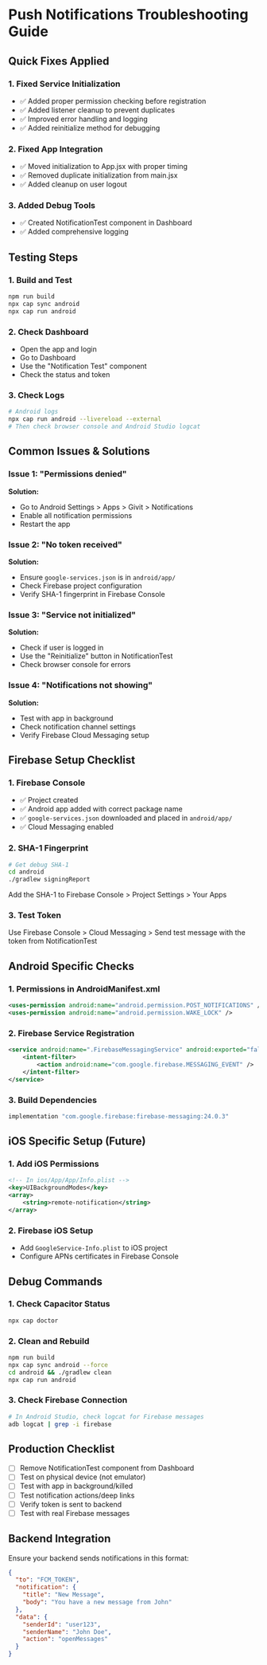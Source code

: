 # Push Notifications Troubleshooting Guide

## Quick Fixes Applied

### 1. Fixed Service Initialization
- ✅ Added proper permission checking before registration
- ✅ Added listener cleanup to prevent duplicates
- ✅ Improved error handling and logging
- ✅ Added reinitialize method for debugging

### 2. Fixed App Integration
- ✅ Moved initialization to App.jsx with proper timing
- ✅ Removed duplicate initialization from main.jsx
- ✅ Added cleanup on user logout

### 3. Added Debug Tools
- ✅ Created NotificationTest component in Dashboard
- ✅ Added comprehensive logging

## Testing Steps

### 1. Build and Test
```bash
npm run build
npx cap sync android
npx cap run android
```

### 2. Check Dashboard
- Open the app and login
- Go to Dashboard
- Use the "Notification Test" component
- Check the status and token

### 3. Check Logs
```bash
# Android logs
npx cap run android --livereload --external
# Then check browser console and Android Studio logcat
```

## Common Issues & Solutions

### Issue 1: "Permissions denied"
**Solution:**
- Go to Android Settings > Apps > Givit > Notifications
- Enable all notification permissions
- Restart the app

### Issue 2: "No token received"
**Solution:**
- Ensure `google-services.json` is in `android/app/`
- Check Firebase project configuration
- Verify SHA-1 fingerprint in Firebase Console

### Issue 3: "Service not initialized"
**Solution:**
- Check if user is logged in
- Use the "Reinitialize" button in NotificationTest
- Check browser console for errors

### Issue 4: "Notifications not showing"
**Solution:**
- Test with app in background
- Check notification channel settings
- Verify Firebase Cloud Messaging setup

## Firebase Setup Checklist

### 1. Firebase Console
- ✅ Project created
- ✅ Android app added with correct package name
- ✅ `google-services.json` downloaded and placed in `android/app/`
- ✅ Cloud Messaging enabled

### 2. SHA-1 Fingerprint
```bash
# Get debug SHA-1
cd android
./gradlew signingReport
```
Add the SHA-1 to Firebase Console > Project Settings > Your Apps

### 3. Test Token
Use Firebase Console > Cloud Messaging > Send test message with the token from NotificationTest

## Android Specific Checks

### 1. Permissions in AndroidManifest.xml
```xml
<uses-permission android:name="android.permission.POST_NOTIFICATIONS" />
<uses-permission android:name="android.permission.WAKE_LOCK" />
```

### 2. Firebase Service Registration
```xml
<service android:name=".FirebaseMessagingService" android:exported="false">
    <intent-filter>
        <action android:name="com.google.firebase.MESSAGING_EVENT" />
    </intent-filter>
</service>
```

### 3. Build Dependencies
```gradle
implementation "com.google.firebase:firebase-messaging:24.0.3"
```

## iOS Specific Setup (Future)

### 1. Add iOS Permissions
```xml
<!-- In ios/App/App/Info.plist -->
<key>UIBackgroundModes</key>
<array>
    <string>remote-notification</string>
</array>
```

### 2. Firebase iOS Setup
- Add `GoogleService-Info.plist` to iOS project
- Configure APNs certificates in Firebase Console

## Debug Commands

### 1. Check Capacitor Status
```bash
npx cap doctor
```

### 2. Clean and Rebuild
```bash
npm run build
npx cap sync android --force
cd android && ./gradlew clean
npx cap run android
```

### 3. Check Firebase Connection
```bash
# In Android Studio, check logcat for Firebase messages
adb logcat | grep -i firebase
```

## Production Checklist

- [ ] Remove NotificationTest component from Dashboard
- [ ] Test on physical device (not emulator)
- [ ] Test with app in background/killed
- [ ] Test notification actions/deep links
- [ ] Verify token is sent to backend
- [ ] Test with real Firebase messages

## Backend Integration

Ensure your backend sends notifications in this format:
```json
{
  "to": "FCM_TOKEN",
  "notification": {
    "title": "New Message",
    "body": "You have a new message from John"
  },
  "data": {
    "senderId": "user123",
    "senderName": "John Doe",
    "action": "openMessages"
  }
}
```